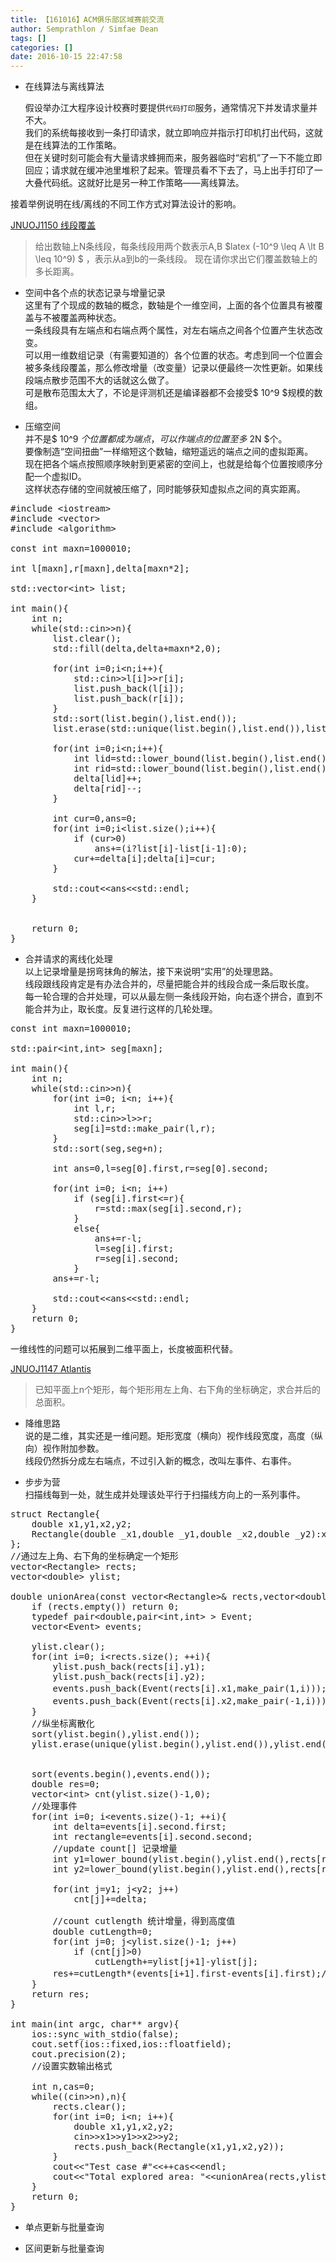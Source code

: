 ```yaml
---
title: 【161016】ACM俱乐部区域赛前交流
author: Semprathlon / Simfae Dean
tags: []
categories: []
date: 2016-10-15 22:47:58
---
```

*   在线算法与离线算法

    假设举办江大程序设计校赛时要提供`代码打印`服务，通常情况下并发请求量并不大。  
    我们的系统每接收到一条打印请求，就立即响应并指示打印机打出代码，这就是在线算法的工作策略。  
    但在关键时刻可能会有大量请求蜂拥而来，服务器临时“宕机”了一下不能立即回应；请求就在缓冲池里堆积了起来。管理员看不下去了，马上出手打印了一大叠代码纸。这就好比是另一种工作策略——离线算法。  

接着举例说明在线/离线的不同工作方式对算法设计的影响。  

[JNUOJ1150 线段覆盖](http://jnuacm.club:8080/jnuoj/problem_show.php?pid=1150)

> 给出数轴上N条线段，每条线段用两个数表示A,B $latex (-10^9 \leq A \lt B \leq 10^9) $ ，表示从a到b的一条线段。
> 现在请你求出它们覆盖数轴上的多长距离。

*   空间中各个点的状态记录与增量记录  
    这里有了个现成的数轴的概念，数轴是个一维空间，上面的各个位置具有被覆盖与不被覆盖两种状态。  
一条线段具有左端点和右端点两个属性，对左右端点之间各个位置产生状态改变。  
    可以用一维数组记录（有需要知道的）各个位置的状态。考虑到同一个位置会被多条线段覆盖，那么修改增量（改变量）记录以便最终一次性更新。如果线段端点散步范围不大的话就这么做了。  
    可是散布范围太大了，不论是评测机还是编译器都不会接受$ 10^9 $规模的数组。  

*   压缩空间  
    并不是$ 10^9 $个位置都成为端点，可以作端点的位置至多$ 2N $个。  
    要像制造“空间扭曲”一样缩短这个数轴，缩短遥远的端点之间的虚拟距离。  
现在把各个端点按照顺序映射到更紧密的空间上，也就是给每个位置按顺序分配一个虚拟ID。  
这样状态存储的空间就被压缩了，同时能够获知虚拟点之间的真实距离。  

 
<pre class="minimize:true lang:c++ decode:true " >#include &lt;iostream&gt;
#include &lt;vector&gt;
#include &lt;algorithm&gt;

const int maxn=1000010;

int l[maxn],r[maxn],delta[maxn*2];

std::vector&lt;int&gt; list;

int main(){
    int n;
    while(std::cin&gt;&gt;n){
        list.clear();
        std::fill(delta,delta+maxn*2,0);

        for(int i=0;i&lt;n;i++){
            std::cin&gt;&gt;l[i]&gt;&gt;r[i];
            list.push_back(l[i]);
            list.push_back(r[i]);
        }
        std::sort(list.begin(),list.end());
        list.erase(std::unique(list.begin(),list.end()),list.end());

        for(int i=0;i&lt;n;i++){
            int lid=std::lower_bound(list.begin(),list.end(),l[i])-list.begin();
            int rid=std::lower_bound(list.begin(),list.end(),r[i])-list.begin();
            delta[lid]++;
            delta[rid]--;
        }

        int cur=0,ans=0;
        for(int i=0;i&lt;list.size();i++){
            if (cur&gt;0)
                ans+=(i?list[i]-list[i-1]:0);
            cur+=delta[i];delta[i]=cur;
        }

        std::cout&lt;&lt;ans&lt;&lt;std::endl;
    }


    return 0;
}</pre> 

- 合并请求的离线化处理  
以上记录增量是拐弯抹角的解法，接下来说明“实用”的处理思路。  
线段跟线段肯定是有办法合并的，尽量把能合并的线段合成一条后取长度。  
每一轮合理的合并处理，可以从最左侧一条线段开始，向右逐个拼合，直到不能合并为止，取长度。反复进行这样的几轮处理。  

 
<pre class="minimize:true lang:c++ decode:true " >const int maxn=1000010;

std::pair&lt;int,int&gt; seg[maxn];

int main(){
    int n;
    while(std::cin&gt;&gt;n){
        for(int i=0; i&lt;n; i++){
            int l,r;
            std::cin&gt;&gt;l&gt;&gt;r;
            seg[i]=std::make_pair(l,r);
        }
        std::sort(seg,seg+n);

        int ans=0,l=seg[0].first,r=seg[0].second;

        for(int i=0; i&lt;n; i++)
            if (seg[i].first&lt;=r){
                r=std::max(seg[i].second,r);
            }
            else{
                ans+=r-l;
                l=seg[i].first;
                r=seg[i].second;
            }
        ans+=r-l;

        std::cout&lt;&lt;ans&lt;&lt;std::endl;
    }
    return 0;
}</pre> 


一维线性的问题可以拓展到二维平面上，长度被面积代替。

[JNUOJ1147 Atlantis](http://jnuacm.club:8080/jnuoj/problem_show.php?pid=1147)

> 已知平面上n个矩形，每个矩形用左上角、右下角的坐标确定，求合并后的总面积。  

*   降维思路  
    说的是二维，其实还是一维问题。矩形宽度（横向）视作线段宽度，高度（纵向）视作附加参数。  
    线段仍然拆分成左右端点，不过引入新的概念，改叫左事件、右事件。  

- 步步为营  
    扫描线每到一处，就生成并处理该处平行于扫描线方向上的一系列事件。  
 
<pre class="minimize:true lang:c++ decode:true " >struct Rectangle{
    double x1,y1,x2,y2;
    Rectangle(double _x1,double _y1,double _x2,double _y2):x1(_x1),x2(_x2),y1(_y1),y2(_y2) {}
};
//通过左上角、右下角的坐标确定一个矩形
vector&lt;Rectangle&gt; rects;
vector&lt;double&gt; ylist;

double unionArea(const vector&lt;Rectangle&gt;&amp; rects,vector&lt;double&gt;&amp; ylist){
    if (rects.empty()) return 0;
    typedef pair&lt;double,pair&lt;int,int&gt; &gt; Event;
    vector&lt;Event&gt; events;

    ylist.clear();
    for(int i=0; i&lt;rects.size(); ++i){
        ylist.push_back(rects[i].y1);
        ylist.push_back(rects[i].y2);
        events.push_back(Event(rects[i].x1,make_pair(1,i)));//创建左事件（进入矩形）
        events.push_back(Event(rects[i].x2,make_pair(-1,i)));//创建右事件（离开矩形）
    }
    //纵坐标离散化
    sort(ylist.begin(),ylist.end());
    ylist.erase(unique(ylist.begin(),ylist.end()),ylist.end());


    sort(events.begin(),events.end());
    double res=0;
    vector&lt;int&gt; cnt(ylist.size()-1,0);
    //处理事件
    for(int i=0; i&lt;events.size()-1; ++i){
        int delta=events[i].second.first;
        int rectangle=events[i].second.second;
        //update count[] 记录增量
        int y1=lower_bound(ylist.begin(),ylist.end(),rects[rectangle].y1)-ylist.begin();
        int y2=lower_bound(ylist.begin(),ylist.end(),rects[rectangle].y2)-ylist.begin();

        for(int j=y1; j&lt;y2; j++)
            cnt[j]+=delta;

        //count cutlength 统计增量，得到高度值
        double cutLength=0;
        for(int j=0; j&lt;ylist.size()-1; j++)
            if (cnt[j]&gt;0)
                cutLength+=ylist[j+1]-ylist[j];
        res+=cutLength*(events[i+1].first-events[i].first);//乘上宽度值，得到面积
    }
    return res;
}

int main(int argc, char** argv){
    ios::sync_with_stdio(false);
    cout.setf(ios::fixed,ios::floatfield);
    cout.precision(2);
    //设置实数输出格式

    int n,cas=0;
    while((cin&gt;&gt;n),n){
        rects.clear();
        for(int i=0; i&lt;n; i++){
            double x1,y1,x2,y2;
            cin&gt;&gt;x1&gt;&gt;y1&gt;&gt;x2&gt;&gt;y2;
            rects.push_back(Rectangle(x1,y1,x2,y2));
        }
        cout&lt;&lt;"Test case #"&lt;&lt;++cas&lt;&lt;endl;
        cout&lt;&lt;"Total explored area: "&lt;&lt;unionArea(rects,ylist)&lt;&lt;endl&lt;&lt;endl;
    }
    return 0;
}</pre> 

*   单点更新与批量查询

*   区间更新与批量查询